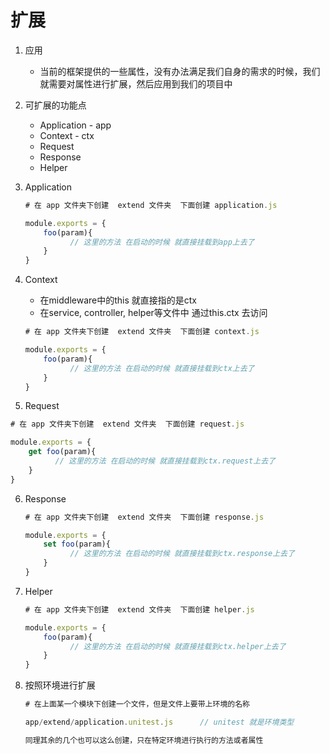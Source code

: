 # 扩展

1. 应用

   - 当前的框架提供的一些属性，没有办法满足我们自身的需求的时候，我们就需要对属性进行扩展，然后应用到我们的项目中

2. 可扩展的功能点

   - Application    - app
   - Context  -  ctx
   - Request
   - Response
   - Helper

3. Application

   ```javascript
   # 在 app 文件夹下创建  extend 文件夹  下面创建 application.js
   
   module.exports = {
       foo(param){
             // 这里的方法 在启动的时候 就直接挂载到app上去了
       }
   }
   ```

4. Context

   - 在middleware中的this  就直接指的是ctx
   - 在service, controller, helper等文件中  通过this.ctx 去访问

   ```javascript
   # 在 app 文件夹下创建  extend 文件夹  下面创建 context.js
   
   module.exports = {
       foo(param){
             // 这里的方法 在启动的时候 就直接挂载到ctx上去了
       }
   }
   ```

5.  Request

   ```javascript
   # 在 app 文件夹下创建  extend 文件夹  下面创建 request.js
   
   module.exports = {
       get foo(param){
             // 这里的方法 在启动的时候 就直接挂载到ctx.request上去了
       }
   }
   ```

6. Response

   ```javascript
   # 在 app 文件夹下创建  extend 文件夹  下面创建 response.js
   
   module.exports = {
       set foo(param){
             // 这里的方法 在启动的时候 就直接挂载到ctx.response上去了
       }
   }
   ```

7. Helper

   ```javascript
   # 在 app 文件夹下创建  extend 文件夹  下面创建 helper.js
   
   module.exports = {
       foo(param){
             // 这里的方法 在启动的时候 就直接挂载到ctx.helper上去了
       }
   }
   ```

8. 按照环境进行扩展

   ```javascript
   # 在上面某一个模块下创建一个文件，但是文件上要带上环境的名称
   
   app/extend/application.unitest.js      // unitest 就是环境类型
   
   同理其余的几个也可以这么创建，只在特定环境进行执行的方法或者属性
   ```

   




